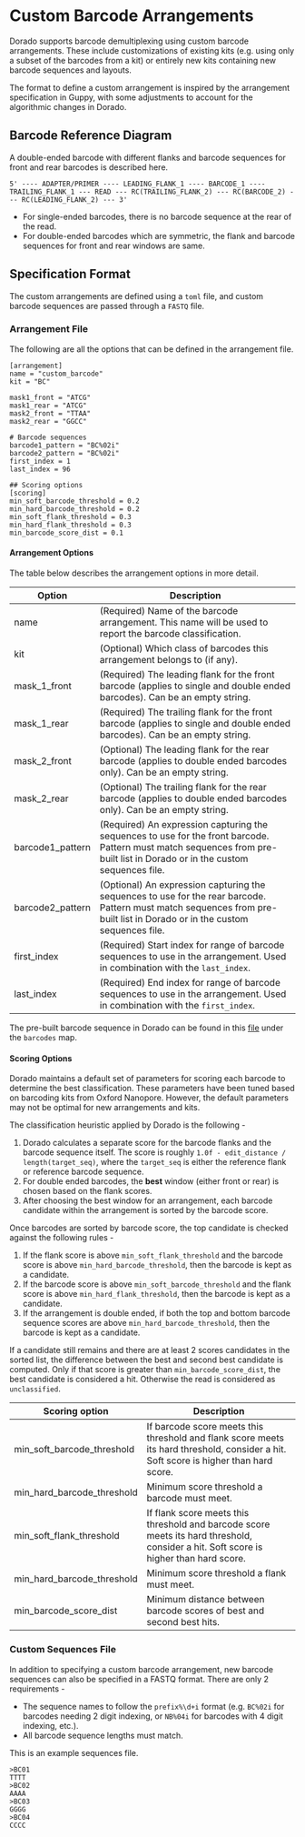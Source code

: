 # Custom Barcode Arrangements

Dorado supports barcode demultiplexing using custom barcode arrangements. These include customizations of existing kits (e.g. using only a subset of the barcodes from a kit) or entirely new kits containing new barcode sequences and layouts.

The format to define a custom arrangement is inspired by the arrangement specification in Guppy, with some adjustments to account for the algorithmic changes in Dorado.

## Barcode Reference Diagram

A double-ended barcode with different flanks and barcode sequences for front and rear barcodes is described here.

```
5' ---- ADAPTER/PRIMER ---- LEADING_FLANK_1 ---- BARCODE_1 ---- TRAILING_FLANK_1 --- READ --- RC(TRAILING_FLANK_2) --- RC(BARCODE_2) --- RC(LEADING_FLANK_2) --- 3'
```

* For single-ended barcodes, there is no barcode sequence at the rear of the read.
* For double-ended barcodes which are symmetric, the flank and barcode sequences for front and rear windows are same.

## Specification Format

The custom arrangements are defined using a `toml` file, and custom barcode sequences are passed through a `FASTQ` file.

### Arrangement File

The following are all the options that can be defined in the arrangement file.

```
[arrangement]
name = "custom_barcode"
kit = "BC"

mask1_front = "ATCG"
mask1_rear = "ATCG"
mask2_front = "TTAA"
mask2_rear = "GGCC"

# Barcode sequences
barcode1_pattern = "BC%02i"
barcode2_pattern = "BC%02i"
first_index = 1
last_index = 96

## Scoring options
[scoring]
min_soft_barcode_threshold = 0.2
min_hard_barcode_threshold = 0.2
min_soft_flank_threshold = 0.3
min_hard_flank_threshold = 0.3
min_barcode_score_dist = 0.1
```

#### Arrangement Options

The table below describes the arrangement options in more detail.

| Option | Description |
| -- | -- |
| name | (Required) Name of the barcode arrangement. This name will be used to report the barcode classification. |
| kit | (Optional) Which class of barcodes this arrangement belongs to (if any). |
| mask_1_front | (Required) The leading flank for the front barcode (applies to single and double ended barcodes). Can be an empty string. |
| mask_1_rear | (Required) The trailing flank for the front barcode (applies to single and double ended barcodes). Can be an empty string. |
| mask_2_front | (Optional) The leading flank for the rear barcode (applies to double ended barcodes only). Can be an empty string. |
| mask_2_rear | (Optional) The trailing flank for the rear barcode (applies to double ended barcodes only). Can be an empty string. |
| barcode1_pattern | (Required) An expression capturing the sequences to use for the front barcode. Pattern must match sequences from pre-built list in Dorado or in the custom sequences file. |
| barcode2_pattern | (Optional) An expression capturing the sequences to use for the rear barcode. Pattern must match sequences from pre-built list in Dorado or in the custom sequences file. |
| first_index | (Required) Start index for range of barcode sequences to use in the arrangement. Used in combination with the `last_index`. |
| last_index | (Required) End index for range of barcode sequences to use in the arrangement. Used in combination with the `first_index`. |

The pre-built barcode sequence in Dorado can be found in this [file](../dorado/utils/barcode_kits.cpp) under the `barcodes` map.

#### Scoring Options

Dorado maintains a default set of parameters for scoring each barcode to determine the best classification. These parameters have been tuned based on barcoding kits from Oxford Nanopore. However, the default parameters may not be optimal for new arrangements and kits.

The classification heuristic applied by Dorado is the following -
1. Dorado calculates a separate score for the barcode flanks and the barcode sequence itself. The score is roughly `1.0f - edit_distance / length(target_seq)`, where the `target_seq` is either the reference flank or reference barcode sequence.
2. For double ended barcodes, the __best__ window (either front or rear) is chosen based on the flank scores.
3. After choosing the best window for an arrangement, each barcode candidate within the arrangement is sorted by the barcode score.

Once barcodes are sorted by barcode score, the top candidate is checked against the following rules -
1. If the flank score is above `min_soft_flank_threshold` and the barcode score is above `min_hard_barcode_threshold`, then the barcode is kept as a candidate.
2. If the barcode score is above `min_soft_barcode_threshold` and the flank score is above `min_hard_flank_threshold`, then the barcode is kept as a candidate.
3. If the arrangement is double ended, if both the top and bottom barcode sequence scores are above `min_hard_barcode_threshold`, then the barcode is kept as a candidate.

If a candidate still remains and there are at least 2 scores candidates in the sorted list, the difference between the best and second best candidate is computed. Only
if that score is greater than `min_barcode_score_dist`, the best candidate is considered a hit. Otherwise the read is considered as `unclassified`.

| Scoring option | Description |
| -- | -- |
| min_soft_barcode_threshold | If barcode score meets this threshold and flank score meets its hard threshold, consider a hit. Soft score is higher than hard score. |
| min_hard_barcode_threshold | Minimum score threshold a barcode must meet. |
| min_soft_flank_threshold | If flank score meets this threshold and barcode score meets its hard threshold, consider a hit. Soft score is higher than hard score. |
| min_hard_barcode_threshold | Minimum score threshold a flank must meet. |
| min_barcode_score_dist | Minimum distance between barcode scores of best and second best hits. |

### Custom Sequences File 

In addition to specifying a custom barcode arrangement, new barcode sequences can also be specified in a FASTQ format. There are only 2 requirements -
* The sequence names to follow the `prefix%\d+i` format (e.g. `BC%02i` for barcodes needing 2 digit indexing, or `NB%04i` for barcodes with 4 digit indexing, etc.).
* All barcode sequence lengths must match.

This is an example sequences file.

```
>BC01
TTTT
>BC02
AAAA
>BC03
GGGG
>BC04
CCCC
```
